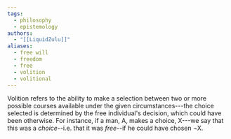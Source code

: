 ```yaml
---
tags:
  - philosophy
  - epistemology
authors:
  - "[[LiquidZulu]]"
aliases:
  - free will
  - freedom
  - free
  - volition
  - volitional
---
```

Volition refers to the ability to make a selection between two or more possible courses available under the given circumstances---the choice selected is determined by the free individual's decision, which could have been otherwise. For instance, if a man, A, makes a choice, X---we say that this was a *choice*--i.e. that it was *free*--if he could have chosen ¬X.